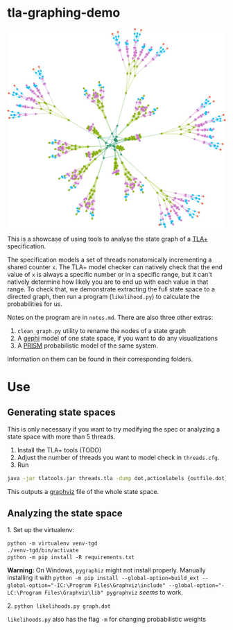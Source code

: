 # tla-graphing-demo

![A graph of a state space](header.svg)

This is a showcase of using tools to analyse the state graph of a [TLA+](https://learntla.com/) specification. 

The specification models a set of threads nonatomically incrementing a shared counter `x`. The TLA+ model checker can natively check that the end value of `x` is always a specific number or in a specific range, but it can't natively determine how likely you are to end up with each value in that range. To check that, we demonstrate extracting the full state space to a directed graph, then run a program (`likelihood.py`) to calculate the probabilities for us.

Notes on the program are in `notes.md`. There are also three other extras:

1. `clean_graph.py` utility to rename the nodes of a state graph
2. A [gephi](https://gephi.org/) model of one state space, if you want to do any visualizations
3. A [PRISM](https://www.prismmodelchecker.org/) probabilistic model of the same system.

Information on them can be found in their corresponding folders.

# Use

## Generating state spaces

This is only necessary if you want to try modifying the spec or analyzing a state space with more than 5 threads.

1. Install the TLA+ tools (TODO)
2. Adjust the number of threads you want to model check in `threads.cfg`.
2. Run

```bash
java -jar tlatools.jar threads.tla -dump dot,actionlabels {outfile.dot}
```

This outputs a [graphviz]() file of the whole state space.

## Analyzing the state space

1\. Set up the virtualenv:

```
python -m virtualenv venv-tgd
./venv-tgd/bin/activate
python -m pip install -R requirements.txt
```

**Warning:** On Windows, `pygraphiz` might not install properly. Manually installing it with `python -m pip install --global-option=build_ext --global-option="-IC:\Program Files\Graphviz\include" --global-option="-LC:\Program Files\Graphviz\lib" pygraphviz` *seems* to work.

2\. `python likelihoods.py graph.dot`

`likelihoods.py` also has the flag `-m` for changing probabilistic weights
